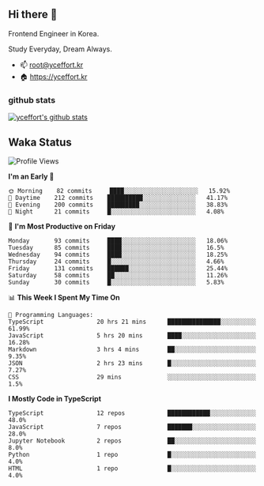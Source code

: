 ## Hi there 👋

<!--
**yceffort/yceffort** is a ✨ _special_ ✨ repository because its `README.md` (this file) appears on your GitHub profile.

Here are some ideas to get you started:

- 🔭 I’m currently working on ...
- 🌱 I’m currently learning ...
- 👯 I’m looking to collaborate on ...
- 🤔 I’m looking for help with ...
- 💬 Ask me about ...
- 📫 How to reach me: ...
- 😄 Pronouns: ...
- ⚡ Fun fact: ...
-->

Frontend Engineer in Korea.

Study Everyday, Dream Always.

- 📫 root@yceffort.kr
- 🏠 https://yceffort.kr

### github stats

[![yceffort's github stats](https://github-readme-stats.vercel.app/api?username=yceffort&count_private=true&show_icons=true&theme=cobalt)](https://github-readme-stats.vercel.app/api?username=yceffort&count_private=true&show_icons=true&theme=cobalt)

## Waka Status

<!--START_SECTION:waka-->
![Profile Views](http://img.shields.io/badge/Profile%20Views-9-blue)

**I'm an Early 🐤** 

```text
🌞 Morning    82 commits     ████░░░░░░░░░░░░░░░░░░░░░   15.92% 
🌆 Daytime    212 commits    ██████████░░░░░░░░░░░░░░░   41.17% 
🌃 Evening    200 commits    █████████░░░░░░░░░░░░░░░░   38.83% 
🌙 Night      21 commits     █░░░░░░░░░░░░░░░░░░░░░░░░   4.08%

```
📅 **I'm Most Productive on Friday** 

```text
Monday       93 commits     ████░░░░░░░░░░░░░░░░░░░░░   18.06% 
Tuesday      85 commits     ████░░░░░░░░░░░░░░░░░░░░░   16.5% 
Wednesday    94 commits     ████░░░░░░░░░░░░░░░░░░░░░   18.25% 
Thursday     24 commits     █░░░░░░░░░░░░░░░░░░░░░░░░   4.66% 
Friday       131 commits    ██████░░░░░░░░░░░░░░░░░░░   25.44% 
Saturday     58 commits     ██░░░░░░░░░░░░░░░░░░░░░░░   11.26% 
Sunday       30 commits     █░░░░░░░░░░░░░░░░░░░░░░░░   5.83%

```


📊 **This Week I Spent My Time On** 

```text
💬 Programming Languages: 
TypeScript               20 hrs 21 mins      ███████████████░░░░░░░░░░   61.99% 
JavaScript               5 hrs 20 mins       ████░░░░░░░░░░░░░░░░░░░░░   16.28% 
Markdown                 3 hrs 4 mins        ██░░░░░░░░░░░░░░░░░░░░░░░   9.35% 
JSON                     2 hrs 23 mins       █░░░░░░░░░░░░░░░░░░░░░░░░   7.27% 
CSS                      29 mins             ░░░░░░░░░░░░░░░░░░░░░░░░░   1.5%

```

**I Mostly Code in TypeScript** 

```text
TypeScript               12 repos            ████████████░░░░░░░░░░░░░   48.0% 
JavaScript               7 repos             ███████░░░░░░░░░░░░░░░░░░   28.0% 
Jupyter Notebook         2 repos             ██░░░░░░░░░░░░░░░░░░░░░░░   8.0% 
Python                   1 repo              █░░░░░░░░░░░░░░░░░░░░░░░░   4.0% 
HTML                     1 repo              █░░░░░░░░░░░░░░░░░░░░░░░░   4.0%

```



<!--END_SECTION:waka-->
